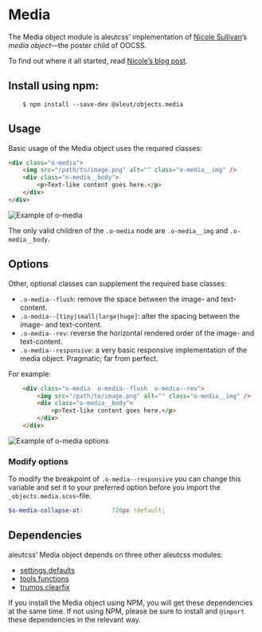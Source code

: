 # Media

The Media object module is aleutcss’ implementation of [Nicole
Sullivan](https://twitter.com/stubbornella)’s <cite>media object</cite>—the
poster child of OOCSS.

To find out where it all started, read [Nicole’s blog
post](http://www.stubbornella.org/content/2010/06/25/the-media-object-saves-hundreds-of-lines-of-code/).



## Install using npm:

```ssh
    $ npm install --save-dev @aleut/objects.media
```

## Usage

Basic usage of the Media object uses the required classes:

```html
<div class="o-media">
    <img src="/path/to/image.png" alt="" class="o-media__img" />
    <div class="o-media__body">
        <p>Text-like content goes here.</p>
    </div>
</div>
```

![Example of o-media](https://github.com/aleutcss/Aleut/tree/gh-pages/public/img/o-media.png)

The only valid children of the `.o-media` node are `.o-media__img` and
`.o-media__body`.

## Options

Other, optional classes can supplement the required base classes:

* `.o-media--flush`: remove the space between the image- and text-content.
* `.o-media--[tiny|small|large|huge]`: alter the spacing between the image- and
  text-content.
* `.o-media--rev`: reverse the horizontal rendered order of the image- and
  text-content.
* `.o-media--responsive`: a very basic responsive implementation of the media
  object. Pragmatic; far from perfect.

For example:

```html
    <div class="o-media  o-media--flush  o-media--rev">
        <img src="/path/to/image.png" alt="" class="o-media__img" />
        <div class="o-media__body">
            <p>Text-like content goes here.</p>
        </div>
    </div>
```

![Example of o-media options](https://github.com/aleutcss/Aleut/tree/gh-pages/public/img/o-media-options.png)


### Modify options
To modify the breakpoint of `.o-media--responsive` you can change this variable and set it to your preferred option before you import the `_objects.media.scss`-file.

```scss
$o-media-collapse-at:        720px !default;
```


## Dependencies

aleutcss’ Media object depends on three other aleutcss modules:

* [settings.defaults](https://github.com/aleutcss/settings.defaults)
* [tools.functions](https://github.com/aleutcss/tools.functions)
* [trumps.clearfix](https://github.com/aleutcss/trumps.clearfix)

If you install the Media object using NPM, you will get these dependencies at
the same time. If not using NPM, please be sure to install and `@import` these
dependencies in the relevant way.
